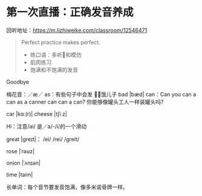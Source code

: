 # 第一次直播：正确发音养成
回听地址：https://m.lizhiweike.com/classroom/12546471 

> Perfect practice makes perfect.
> * 练口语：多听和模仿
> * 肌肉练习
> * 饱满和不饱满的发音

Goodbye

梅花音：／æ／
as：有些句子中会发 饿儿子
bad |bæd|
can：Can you can a can as a canner can can a can? 你能够像罐头工人一样装罐头吗?

car |kɑː(r)|
cheese |tʃiːz|

Hi：注意/ai/ 是／a/-/i/的一个滑动

great |greɪt|： /ei/ /rei/ /greit/

rose |ˈrəʊz|

onion |ˈʌnɪən|

time |taim|

长单词：每个音节要发音饱满，像多米诺骨牌一样。